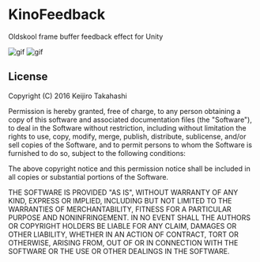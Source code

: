 KinoFeedback
============

Oldskool frame buffer feedback effect for Unity

![gif](http://49.media.tumblr.com/ea2fa90708675da8d76d8f0a6037e0cb/tumblr_o321kkmYGe1qio469o2_400.gif)
![gif](http://45.media.tumblr.com/15f82e3edbdb2f13881800b1602544b6/tumblr_o321kkmYGe1qio469o1_400.gif)

License
-------

Copyright (C) 2016 Keijiro Takahashi

Permission is hereby granted, free of charge, to any person obtaining a copy of
this software and associated documentation files (the "Software"), to deal in
the Software without restriction, including without limitation the rights to
use, copy, modify, merge, publish, distribute, sublicense, and/or sell copies of
the Software, and to permit persons to whom the Software is furnished to do so,
subject to the following conditions:

The above copyright notice and this permission notice shall be included in all
copies or substantial portions of the Software.

THE SOFTWARE IS PROVIDED "AS IS", WITHOUT WARRANTY OF ANY KIND, EXPRESS OR
IMPLIED, INCLUDING BUT NOT LIMITED TO THE WARRANTIES OF MERCHANTABILITY, FITNESS
FOR A PARTICULAR PURPOSE AND NONINFRINGEMENT. IN NO EVENT SHALL THE AUTHORS OR
COPYRIGHT HOLDERS BE LIABLE FOR ANY CLAIM, DAMAGES OR OTHER LIABILITY, WHETHER
IN AN ACTION OF CONTRACT, TORT OR OTHERWISE, ARISING FROM, OUT OF OR IN
CONNECTION WITH THE SOFTWARE OR THE USE OR OTHER DEALINGS IN THE SOFTWARE.
